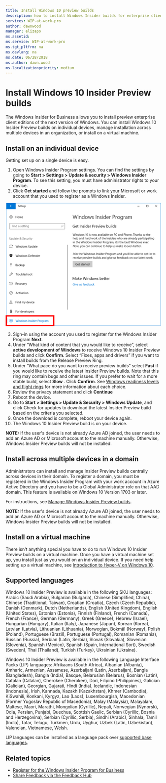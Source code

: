 ```yaml
---
title: Install Windows 10 preview builds
description: how to install Windows Insider builds for enterprise client devices
services: WIP-at-work-pro
author: dawnwood
manager: elizapo
ms.assetid: 
ms.service: WIP-at-work-pro
ms.tgt_pltfrm: na
ms.devlang: na
ms.date: 06/28/2018
ms.author: dawn.wood
ms.localizationpriority: medium
---
```




# Install Windows 10 Insider Preview builds
The Windows Insider for Business allows you to install preview enterprise client editions of the next version of Windows. You can install Windows 10 Insider Preview builds on individual devices, manage installation across multiple devices in an organization, or install on a virtual machine. 

## Install on an individual device
Getting set up on a single device is easy. 
1. Open Windows Insider Program settings. You can find the settings by going to __Start > Settings > Update & security > Windows Insider Program__. To see this setting, you must have administrator rights to your device.
2. Click __Get started__ and follow the prompts to link your Microsoft or work account that you used to register as a Windows Insider. 

![alt text](images/wip4biz_prompts.png "Get started button for installing WIP builds")

3. Sign-in using the account you used to register for the Windows Insider Program __Next__.
4. Under “What kind of content that you would like to receive”, select __active development of Windows__ to receive Windows 10 Insider Preview builds and click __Confirm__. Select “Fixes, apps and drivers” if you want to install builds from the Release Preview Ring. 
5. Under “What pace do you want to receive preview builds” select __Fast__ if you would like to receive the latest Insider Preview builds. Note that this ring may contain bugs and other issues. If you prefer to wait for a more stable build, select __Slow__ . Click __Confirm__. See [Windows readiness levels and flight rings](wip-4-biz-flight-levels-and-rings.md) for more information about each choice. 
6. Review the privacy statement and click __Continue__
7. Reboot the device. 
8. Go to __Start > Settings > Update & Security > Windows Update__, and click Check for updates to download the latest Insider Preview build based on the criteria you selected.
9. Once the download is complete, reboot your device again. 
10. The Windows 10 Insider Preview build is on your device. 

__NOTE:__ If the user's device is not already Azure AD joined, the user needs to add an Azure AD or Microsoft account to the machine manually. Otherwise, Windows Insider Preview builds will not be installed.

## Install across multiple devices in a domain 
Administrators can install and manage Insider Preview builds centrally across devices in their domain. To register a domain, you must be registered in the Windows Insider Program with your work account in Azure Active Directory and you have to be a Global Administrator role on that AAD domain. This feature is available on Windows 10 Version 1703 or later. 

For instructions, see [Manage Windows Insider Preview builds](wip-4-biz-manage-builds.md).

__NOTE:__ If the user's device is not already Azure AD joined, the user needs to add an Azure AD or Microsoft account to the machine manually. Otherwise, Windows Insider Preview builds will not be installed.

## Install on a virtual machine
There isn't anything special you have to do to run Windows 10 Insider Preview builds on a virtual machine. Once you have a virtual machine set up, you install just as you would on an individual device. If you need help setting up a virtual machine, see [Introduction to Hyper-V on Windows 10](https://docs.microsoft.com/virtualization/hyper-v-on-windows/about/).

## Supported languages
Windows 10 Insider Preview is available in the following SKU languages:
Arabic (Saudi Arabia), Bulgarian (Bulgaria), Chinese (Simplified, China), Chinese (Traditional, Taiwan), Croatian (Croatia), Czech (Czech Republic), Danish (Denmark), Dutch (Netherlands), English (United Kingdom), English (United States), Estonian (Estonia), Finnish (Finland), French (Canada), French (France), German (Germany), Greek (Greece), Hebrew (Israel), Hungarian (Hungary), Italian (Italy), Japanese (Japan), Korean (Korea), Latvian (Latvia), Lithuanian (Lithuania), Norwegian, Bokmål (Norway), Polish (Poland), Portuguese (Brazil), Portuguese (Portugal), Romanian (Romania), Russian (Russia), Serbian (Latin, Serbia), Slovak (Slovakia), Slovenian (Slovenia), Spanish (Mexico), Spanish (Spain, International Sort), Swedish (Sweden), Thai (Thailand), Turkish (Turkey), Ukrainian (Ukraine).

Windows 10 Insider Preview is available in the following Language Interface Packs (LIP) languages:
Afrikaans (South Africa), Albanian (Albania), Amharic, Armenian, Assamese, Azerbaijani (Latin, Azerbaijan), Bangla (Bangladesh), Bangla (India), Basque, Belarusian (Belarus), Bosnian (Latin), Catalan (Catalan), Cherokee (Cherokee), Dari, Filipino (Philippines), Galician (Galician), Georgian, Gujarati, Hindi (India), Icelandic, Indonesian (Indonesia), Irish, Kannada, Kazakh (Kazakhstan), Khmer (Cambodia), KiSwahili, Konkani, Kyrgyz, Lao (Laos), Luxembourgish, Macedonian (Former Yugoslav Republic of Macedonia), Malay (Malaysia), Malayalam, Maltese, Maori, Marathi, Mongolian (Cyrillic), Nepali, Norwegian (Nynorsk), Odia, Persian, Punjabi, Quechua, Scottish Gaelic, Serbian (Cyrillic, Bosnia and Herzegovina), Serbian (Cyrillic, Serbia), Sindhi (Arabic), Sinhala, Tamil (India), Tatar, Telugu, Turkmen, Urdu, Uyghur, Uzbek (Latin, Uzbekistan), Valencian, Vietnamese, Welsh.

LIP languages can be installed as a language pack over [supported base languages](https://support.microsoft.com/en-us/help/14236/language-packs).

## Related topics

* [Register for the Windows Insider Program for Business](wip-4-biz-register.md)
* [Share Feedback via the Feedback Hub](wip-4-biz-feedback-hub.md)
